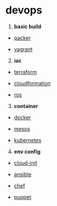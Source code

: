 # devops

1. **basic build**
- [packer](kubernetes/kubernetes.md)

- [vagrant](wiki/java/spring_cloud_config.md)

2. **iac**
- [terraform](wiki/java/spring_cloud_config.md)

- [cloudformation](wiki/java/spring_cloud_config.md)

- [ros](wiki/java/spring_cloud_config.md)

3. **container**
- [docker](wiki/java/spring_cloud_config.md)

- [mesos](wiki/java/spring_cloud_config.md)

- [kubernetes](wiki/java/spring_cloud_config.md)

4. **env config**
- [cloud-init](wiki/java/spring_cloud_config.md)

- [ansible](wiki/java/spring_cloud_config.md)

- [chef](wiki/java/spring_cloud_config.md)

- [puppet](wiki/java/spring_cloud_config.md)








